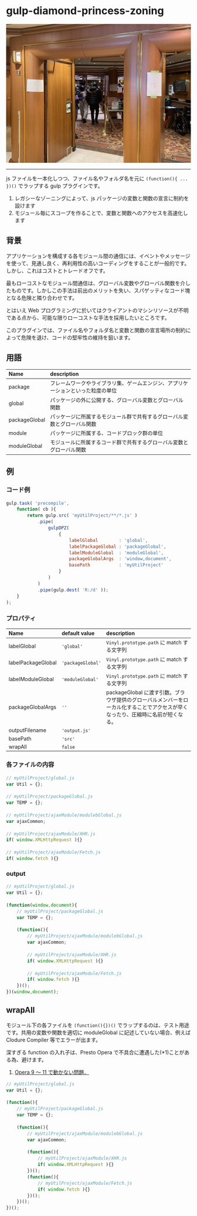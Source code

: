 # gulp-diamond-princess-zoning

![zoning](./gdpz.jpg)

---

js ファイルを一本化しつつ、ファイル名やフォルダ名を元に `(function(){ ... })()` でラップする gulp プラグインです。

1. レガシーなゾーニングによって、js パッケージの変数と関数の宣言に制約を設けます
2. モジュール毎にスコープを作ることで、変数と関数へのアクセスを高速化します

## 背景

アプリケーションを構成する各モジュール間の通信には、イベントやメッセージを使って、見通し良く、再利用性の高いコーディングをすることが一般的です。しかし、これはコストとトレードオフです。

最もローコストなモジュール間通信は、グローバル変数やグローバル関数を介したものです。しかしこの手法は前出のメリットを失い、スパゲッティなコード塊となる危険と隣り合わせです。

とはいえ Web プログラミングに於いてはクライアントのマシンリソースが不明である点から、可能な限りローコストな手法を採用したいところです。

このプラグインでは、ファイル名やフォルダ名と変数と関数の宣言場所の制約によって危険を退け、コードの堅牢性の維持を狙います。

## 用語

| Name          | description |
|:--------------|:------------|
| package       | フレームワークやライブラリ集、ゲームエンジン、アプリケーションといった粒度の単位 |
| global        | パッケージの外に公開する、グローバル変数とグローバル関数 |
| packageGlobal | パッケージに所属するモジュール群で共有するグローバル変数とグローバル関数 |
| module        | パッケージに所属する、コードブロック群の単位 |
| moduleGlobal  | モジュールに所属するコード群で共有するグローバル変数とグローバル関数 |

## 例

### コード例

~~~js
gulp.task( 'precompile',
    function( cb ){
        return gulp.src( 'myUtilProject/**/*.js' )
            .pipe(
                gulpDPZ(
                    {
                        labelGlobal        : 'global',
                        labelPackageGlobal : 'packageGlobal',
                        labelModuleGlobal  : 'moduleGlobal',
                        packageGlobalArgs  : 'window,document',
                        basePath           : 'myUtilProject'
                    }
                )
            )
            .pipe(gulp.dest( 'R:/d' ));
    }
);
~~~

### プロパティ

| Name               | default value     | description |
|:-------------------|:------------------|:------------|
| labelGlobal        | `'global'`        | `Vinyl.prototype.path` に match する文字列 |
| labelPackageGlobal | `'packageGlobal'` | `Vinyl.prototype.path` に match する文字列 |
| labelModuleGlobal  | `'moduleGlobal'`  | `Vinyl.prototype.path` に match する文字列 |
| packageGlobalArgs  | `''`              | packageGlobal に渡す引数。ブラウザ提供のグローバルメンバーをローカル化することでアクセスが早くなったり、圧縮時に名前が短くなる。 |
| outputFilename     | `'output.js'`     |  |
| basePath           | `'src'`           |  |
| wrapAll            | `false`           |  |

### 各ファイルの内容

~~~js
// myUtilProject/global.js
var Util = {};

// myUtilProject/packageGlobal.js
var TEMP = {};

// myUtilProject/ajaxModule/modulebGlobal.js
var ajaxCommon;

// myUtilProject/ajaxModule/XHR.js
if( window.XMLHttpRequest ){}

// myUtilProject/ajaxModule/Fetch.js
if( window.fetch ){}
~~~

### output

~~~js
// myUtilProject/global.js
var Util = {};

(function(window,document){
    // myUtilProject/packageGlobal.js
    var TEMP = {};

    (function(){
        // myUtilProject/ajaxModule/modulebGlobal.js
        var ajaxCommon;

        // myUtilProject/ajaxModule/XHR.js
        if( window.XMLHttpRequest ){}

        // myUtilProject/ajaxModule/Fetch.js
        if( window.fetch ){}
    })();
})(window,document);
~~~

## wrapAll

モジュール下の各ファイルを `(function(){})()` でラップするのは、テスト用途です。共用の変数や関数を適切に moduleGlobal に記述していない場合、例えば Clodure Compiler 等でエラーが出ます。

深すぎる function の入れ子は、Presto Opera で不具合に遭遇した(*1)ことがある為、避けます。

1. [Opera 9 ～ 11 で動かない問題．](https://ja.osdn.net/projects/pettanr/wiki/ItoZyun)

~~~js
// myUtilProject/global.js
var Util = {};

(function(){
    // myUtilProject/packageGlobal.js
    var TEMP = {};

    (function(){
        // myUtilProject/ajaxModule/modulebGlobal.js
        var ajaxCommon;

        (function(){
            // myUtilProject/ajaxModule/XHR.js
            if( window.XMLHttpRequest ){}
        })();
        (function(){
            // myUtilProject/ajaxModule/Fetch.js
            if( window.fetch ){}
        })();
    })();
})();
~~~